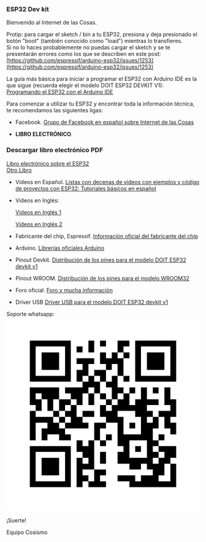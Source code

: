### ESP32 Dev kit

Bienvenido al Internet de las Cosas.

Protip: para cargar el sketch / bin a tu ESP32, presiona y deja presionado el botón "boot" (también conocido como "load") mientras lo transfieres.  
Si no lo haces probablemente no puedas cargar el sketch y se te presentarán errores como los que se describen en este post:  
[https://github.com/espressif/arduino-esp32/issues/1253](https://github.com/espressif/arduino-esp32/issues/1253)

La guía más básica para iniciar a programar el ESP32 con Arduino IDE es la que sigue (recuerda elegir el modelo DOIT ESP32 DEVKIT V1):  
[Programando el ESP32 con el Arduino IDE](https://www.profetolocka.com.ar/2020/07/09/programando-el-esp-32-con-el-arduino-ide/)

Para comenzar a utilizar tu ESP32 y encontrar toda la información técnica, te recomendamos las siguientes ligas:

* Facebook.
[Grupo de Facebook en español sobre Internet de las Cosas](https://www.facebook.com/groups/724628401049648/)

* **LIBRO ELECTRÓNICO**.
### Descargar libro electrónico PDF
[Libro electrónico sobre el ESP32](https://drive.google.com/file/d/11-IH-38VJOXbFJ1ybB1i2Cvcl9n3pSTU/view)  
[Otro Libro](https://archive.org/details/foo_20210223)

* Videos en Español.
[Listas con decenas de videos con ejemplos y código de proyectos con ESP32:
Tutoriales básicos en español](https://www.youtube.com/playlist?list=PL2xmtLUbEugnUoLiRTqwCm5wi2MSzsw3D)

* Videos en Inglés:

  [Videos en Inglés 1](https://www.youtube.com/watch?v=rP9p0MzxSos&list=PLxJ8_KSR8bp5-F4HVG4QOm4Kt6wQhzsjU)

  [Videos en Inglés 2](https://www.youtube.com/watch?v=jhjZZkKupk8&list=PL3XBzmAj53RnZPeWe799F-uoXERBldhn9)
  
* Fabricante del chip, Espressif. 
[Información oficial del fabricante del chip](https://www.espressif.com/en/products/socs/esp32)

* Arduino. 
[Librerías oficiales Arduino](https://github.com/espressif/arduino-esp32)

* Pinout Devkit. 
[Distribución de los pines para el modelo DOIT ESP32 devkit v1](https://raw.githubusercontent.com/playelek/pinout-doit-32devkitv1/master/pinoutDOIT32devkitv1.png)

* Pinout WROOM. 
[Distribución de los pines para el modelo WROOM32](https://drive.google.com/file/d/1mg0xArQDeQ9RXl4M13djkiGNfexS9YOk/view?usp=sharing)

* Foro oficial.
[Foro y mucha información](https://esp32.com/)

* Driver USB
[Driver USB para el modelo DOIT ESP32 devkit v1](https://www.silabs.com/products/development-tools/software/usb-to-uart-bridge-vcp-drivers)

Soporte whatsapp:
![alt text](https://github.com/cosismo/esp32-devkit/raw/master/cosismoQRwaLR.png)

¡Suerte!

  Equipo Cosismo
